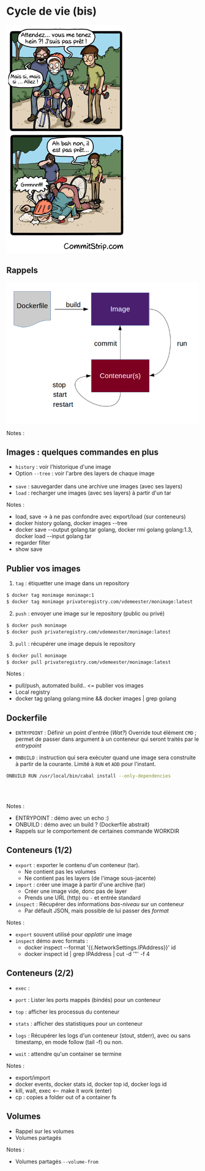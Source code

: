 # Cycle de vie (bis)

![](resources/images/pret-pas-pret.jpg)



## Rappels

![](resources/images/decouverte-conteneur-workflow.png)

Notes :
<!--- ![](resources/images/decouverte-conteneur-workflow.png) -->
<!-- ![](resources/images/lifecycle.png) -->



## Images : quelques commandes en plus

- ``history`` : voir l'historique d'une image
- Option ``--tree`` : voir l'arbre des layers de chaque image
<br/><br/>
- ``save`` : sauvegarder dans une archive une images (avec ses layers)
- ``load`` : recharger une images (avec ses layers) à partir d'un tar

Notes :
- load, save -> à ne pas confondre avec export/load (sur conteneurs)
- docker history golang, docker images --tree
- docker save --output golang.tar golang, docker rmi golang golang:1.3, docker load --input golang.tar
- regarder filter
- show save



## Publier vos images

1. ``tag`` : étiquetter une image dans un repository
```bash
$ docker tag monimage monimage:1
$ docker tag monimage privateregistry.com/vdemeester/monimage:latest
```
2. ``push`` : envoyer une image sur le repository (public ou privé)
```bash
$ docker push monimage
$ docker push privateregistry.com/vdemeester/monimage:latest
```
3. ``pull`` : récupérer une image depuis le repository
```bash
$ docker pull monimage
$ docker pull privateregistry.com/vdemeester/monimage:latest
```

Notes :
- pull/push, automated build.. <= publier vos images
- Local registry
- docker tag golang golang:mine && docker images | grep golang



## Dockerfile

- ``ENTRYPOINT`` : Définir un point d'entrée (*Wat?*)
  Override tout élément ``CMD`` ; permet de passer dans argument à un
  conteneur qui seront traités par le *entrypoint*

- ``ONBUILD`` : instruction qui sera exécuter quand une image sera
  construite à partir de la courante. Limité à ``RUN`` et ``ADD`` pour l'instant.
```bash
ONBUILD RUN /usr/local/bin/cabal install --only-dependencies
```

<br/><br/>


Notes :
- ENTRYPOINT : démo avec un echo :)
- ONBUILD : démo avec un build ? (Dockerfile abstrait)
- Rappels sur le comportement de certaines commande WORKDIR



## Conteneurs (1/2)

- ``export`` : exporter le contenu d'un conteneur (tar).
  - Ne contient pas les volumes
  - Ne contient pas les layers (de l'image sous-jacente)
- ``import`` : créer une image à partir d'une archive (tar)
  - Créer une image vide, donc pas de layer
  - Prends une URL (http) ou ``-`` et entrée standard
- ``inspect`` : Récupérer des informations *bas-niveau* sur un
  conteneur
    - Par défault JSON, mais possible de lui passer des *format*

Notes :
- ``export`` souvent utilisé pour *applatir* une image
- ``inspect`` démo avec formats : 
    - docker inspect --format '{{.NetworkSettings.IPAddress}}' id
    - docker inspect id | grep IPAddress | cut -d '"' -f 4



## Conteneurs (2/2)

- ``exec`` : 
- ``port`` : Lister les ports mappés (bindés) pour un conteneur
- ``top`` : afficher les processus du conteneur
- ``stats`` : afficher des statistiques pour un conteneur
- ``logs`` : Récupérer les logs d'un conteneur (stout, stderr), avec
ou sans timestamp, en mode follow (tail -f) ou non.

- ``wait`` : attendre qu'un container se termine

Notes :
- export/import
- docker events, docker stats id, docker top id, docker logs id
- kill, wait, exec <-- make it work (enter)
- cp : copies a folder out of a container fs



## Volumes

- Rappel sur les volumes
- Volumes partagés

Notes :
- Volumes partagés ``--volume-from``

